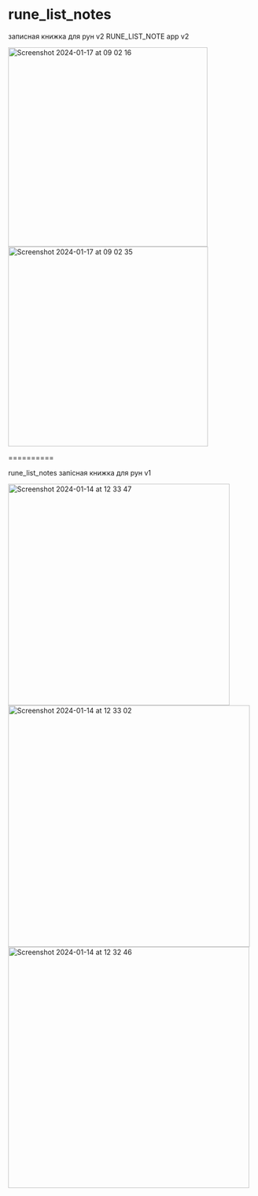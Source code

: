 # rune_list_notes
записная книжка для рун v2
RUNE_LIST_NOTE app v2 

<img width="405" alt="Screenshot 2024-01-17 at 09 02 16" src="https://github.com/dmytra/rune_list_notes/assets/105235692/2d8a2df1-7b5e-47c5-9510-d09762ab1f9f">


<img width="406" alt="Screenshot 2024-01-17 at 09 02 35" src="https://github.com/dmytra/rune_list_notes/assets/105235692/14d9e015-7944-4b72-a8ed-80342f9a7173">

==========


rune_list_notes запісная книжка для рун v1

<img width="450" alt="Screenshot 2024-01-14 at 12 33 47" src="https://github.com/dmytra/rune_list_notes/assets/105235692/7e6695de-a067-441c-aa70-b499fc1d4220">


<img width="491" alt="Screenshot 2024-01-14 at 12 33 02" src="https://github.com/dmytra/rune_list_notes/assets/105235692/99a96df8-0d2d-4f76-9caf-0f3768e89ee3">


<img width="490" alt="Screenshot 2024-01-14 at 12 32 46" src="https://github.com/dmytra/rune_list_notes/assets/105235692/e8c980f9-080f-48c9-9d8e-da472f8dd2bc">
